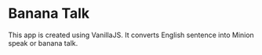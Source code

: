 # Banana Talk
This app is created using VanillaJS.
It converts English sentence into Minion speak or banana talk.
